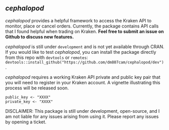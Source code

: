 ## *cephalopod*

*cephalopod* provides a helpful framework to access the Kraken API to monitor, 
place or cancel orders. Currently, the package contains API calls that I 
found helpful when trading on Kraken. **Feel free to submit an 
issue on Github to discuss new features.**

*cephalopod* is still under `development` and is not yet available through CRAN. If you would like to test *cephalopod*, you can install the package directly from 
this repo with `devtools` or `remotes`: 
`devtools::install_github("https://github.com/dm807cam/cephalopod/dev")`.

*cephalopod* requires a working Kraken API private and public key pair that you will need to register in your Kraken account. A vignette illustrating this process will be released soon. 

```
public_key <- "XXXX"
private_key <- "XXXX" 
```

DISCLAIMER: This package is still under development, open-source, and I am not liable for any issues arising from using it. Please report any issues by opening a ticket.
